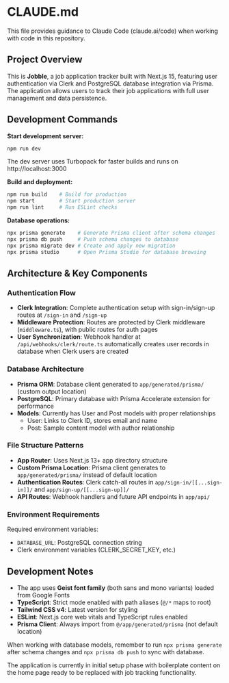 # CLAUDE.md

This file provides guidance to Claude Code (claude.ai/code) when working with code in this repository.

## Project Overview

This is **Jobble**, a job application tracker built with Next.js 15, featuring user authentication via Clerk and PostgreSQL database integration via Prisma. The application allows users to track their job applications with full user management and data persistence.

## Development Commands

**Start development server:**
```bash
npm run dev
```
The dev server uses Turbopack for faster builds and runs on http://localhost:3000

**Build and deployment:**
```bash
npm run build    # Build for production
npm start        # Start production server
npm run lint     # Run ESLint checks
```

**Database operations:**
```bash
npx prisma generate    # Generate Prisma client after schema changes
npx prisma db push     # Push schema changes to database
npx prisma migrate dev # Create and apply new migration
npx prisma studio      # Open Prisma Studio for database browsing
```

## Architecture & Key Components

### Authentication Flow
- **Clerk Integration**: Complete authentication setup with sign-in/sign-up routes at `/sign-in` and `/sign-up`
- **Middleware Protection**: Routes are protected by Clerk middleware (`middleware.ts`), with public routes for auth pages
- **User Synchronization**: Webhook handler at `/api/webhooks/clerk/route.ts` automatically creates user records in database when Clerk users are created

### Database Architecture
- **Prisma ORM**: Database client generated to `app/generated/prisma/` (custom output location)
- **PostgreSQL**: Primary database with Prisma Accelerate extension for performance
- **Models**: Currently has User and Post models with proper relationships
  - User: Links to Clerk ID, stores email and name
  - Post: Sample content model with author relationship

### File Structure Patterns
- **App Router**: Uses Next.js 13+ app directory structure
- **Custom Prisma Location**: Prisma client generates to `app/generated/prisma/` instead of default location
- **Authentication Routes**: Clerk catch-all routes in `app/sign-in/[[...sign-in]]/` and `app/sign-up/[[...sign-up]]/`
- **API Routes**: Webhook handlers and future API endpoints in `app/api/`

### Environment Requirements
Required environment variables:
- `DATABASE_URL`: PostgreSQL connection string
- Clerk environment variables (CLERK_SECRET_KEY, etc.)

## Development Notes

- The app uses **Geist font family** (both sans and mono variants) loaded from Google Fonts
- **TypeScript**: Strict mode enabled with path aliases (`@/*` maps to root)
- **Tailwind CSS v4**: Latest version for styling
- **ESLint**: Next.js core web vitals and TypeScript rules enabled
- **Prisma Client**: Always import from `@/app/generated/prisma` (not default location)

When working with database models, remember to run `npx prisma generate` after schema changes and `npx prisma db push` to sync with database.

The application is currently in initial setup phase with boilerplate content on the home page ready to be replaced with job tracking functionality.